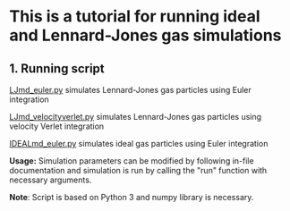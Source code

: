 # This is a tutorial for running ideal and Lennard-Jones gas simulations

## 1. Running script
   [LJmd_euler.py](https://github.com/nAmnesiac/py_basicMD/blob/main/basicMD/LJmd_euler.py) simulates Lennard-Jones gas particles using Euler integration

   [LJmd_velocityverlet.py](https://github.com/nAmnesiac/py_basicMD/blob/main/basicMD/LJmd_velocityverlet.py) simulates Lennard-Jones gas particles using velocity Verlet integration

   [IDEALmd_euler.py](https://github.com/nAmnesiac/py_basicMD/blob/main/basicMD/IDEALmd_euler.py) simulates ideal gas particles using Euler integration

   **Usage:** Simulation parameters can be modified by following in-file documentation and simulation is run by calling the "run" function with necessary arguments. 

   **Note**: Script is based on Python 3 and numpy library is necessary.
